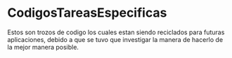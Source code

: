 # CodigosTareasEspecificas

Estos son trozos de codigo los cuales estan siendo reciclados para futuras aplicaciones, debido a que se tuvo que investigar la manera de hacerlo de la mejor manera posible.
